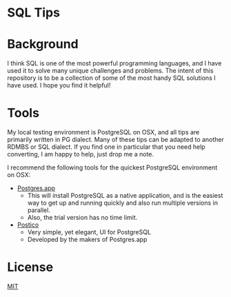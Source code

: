 SQL Tips
===============

# Background

I think SQL is one of the most powerful programming languages, and I have used it to solve many unique challenges and problems. The intent of this repository is to be a collection of some of the most handy SQL solutions I have used. I hope you find it helpful!

# Tools

My local testing environment is PostgreSQL on OSX, and all tips are primarily written in PG dialect.  Many of these tips can be adapted to another RDMBS or SQL dialect.  If you find one in particular that you need help converting, I am happy to help, just drop me a note.

I recommend the following tools for the quickest PostgreSQL environment on OSX:

- [Postgres.app](https://postgresapp.com/)
    - This will install PostgreSQL as a native application, and is the easiest way to get up and running quickly and also run multiple versions in parallel.
    - Also, the trial version has no time limit.
- [Postico](https://eggerapps.at/postico/)
    - Very simple, yet elegant, UI for PostgreSQL
    - Developed by the makers of Postgres.app

# License
[MIT](./LICENSE.md)